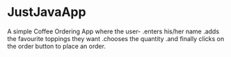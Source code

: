 # JustJavaApp
A simple Coffee Ordering App where the user-
  .enters his/her name
  .adds the favourite toppings they want
  .chooses the quantity
  .and finally clicks on the order button to place an order.
